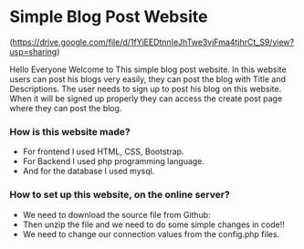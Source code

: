 # Simple Blog Post Website

(https://drive.google.com/file/d/1fYiEEDtnnIeJhTwe3vjFma4tjhrCt_S9/view?usp=sharing)

<P>Hello Everyone Welcome to This simple blog post website. In this website users can post his blogs very easily, they can post the blog with Title and Descriptions. The user needs to sign up to post his blog on this website. When it will be signed up properly they can access the create post page where they can post the blog. </p>

<h3>How is this website made?</h3>
<ul> 
  <li>For frontend I used HTML, CSS, Bootstrap.</li> 
  <li>For Backend I used php programming language.</li> 
  <li>And for the database I used mysql.</li> 
</ul>

<h3>How to set up this website, on the online server?</h3>
<ul> 
  <li>We need to download the source file from Github:</li> 
  <li>Then unzip the file and we need to do some simple changes in code!!</li> 
  <li>We need to change our connection values from the config.php files.</li> 
  <liThe (localhost will replace with your server name ), (root will replace with your Username ), ( “ ” will replace with your password),  ( “blog_post” will replace    with your database name).</li> 
</ul>


